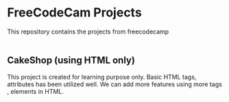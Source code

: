 # FreeCodeCam Projects
This repository contains the projects from freecodecamp<br/>
<br/>

## CakeShop (using HTML only)<br/>
This project is created for learning purpose only. Basic HTML tags, attributes has been utilized well. We can add more features using more tags , elements in HTML.
